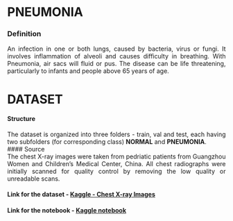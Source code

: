 # PNEUMONIA
### Definition
<div style = "text-align: justify">An infection in one or both lungs, caused by bacteria, virus or fungi. It involves inflammation of alveoli and causes difficulty in breathing. With Pneumonia, air sacs will fluid or pus. The disease can be life threatening, particularly to infants and people above 65 years of age.</div>

# DATASET

#### Structure
<div style = "text-align: justify">The dataset is organized into three folders - train, val and test, each having two subfolders (for corresponding class) <b>NORMAL</b> and <b>PNEUMONIA</b>.</div>
#### Source
<div style = "text-align: justify">The chest X-ray images were taken from pedriatic patients from Guangzhou Women and Children’s Medical Center, China. All chest radiographs were initially scanned for quality control by removing the low quality or unreadable scans.</div>

#### Link for the dataset - [Kaggle - Chest X-ray Images](https://www.kaggle.com/paultimothymooney/chest-xray-pneumonia)
#### Link for the notebook - [Kaggle notebook](https://www.kaggle.com/shiratorizawa/pnuemonia-detection-using-cnn)
